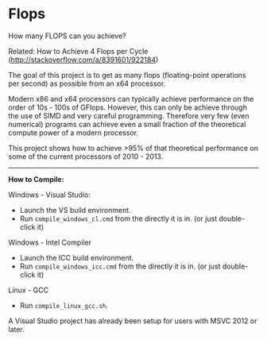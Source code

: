 Flops
=====

How many FLOPS can you achieve?

Related: How to Achieve 4 Flops per Cycle (http://stackoverflow.com/a/8391601/922184)

The goal of this project is to get as many flops (floating-point operations per second) as possible from an x64 processor.

Modern x86 and x64 processors can typically achieve performance on the order of 10s - 100s of GFlops.
However, this can only be achieve through the use of SIMD and very careful programming.
Therefore very few (even numerical) programs can achieve even a small fraction of the theoretical compute power of a modern processor.

This project shows how to achieve >95% of that theoretical performance on some of the current processors of 2010 - 2013.

-----

**How to Compile:**

Windows - Visual Studio:
 - Launch the VS build environment.
 - Run `compile_windows_cl.cmd` from the directly it is in. (or just double-click it)

Windows - Intel Compiler
 - Launch the ICC build environment.
 - Run `compile_windows_icc.cmd` from the directly it is in. (or just double-click it)

Linux - GCC
 - Run `compile_linux_gcc.sh`.

A Visual Studio project has already been setup for users with MSVC 2012 or later.
